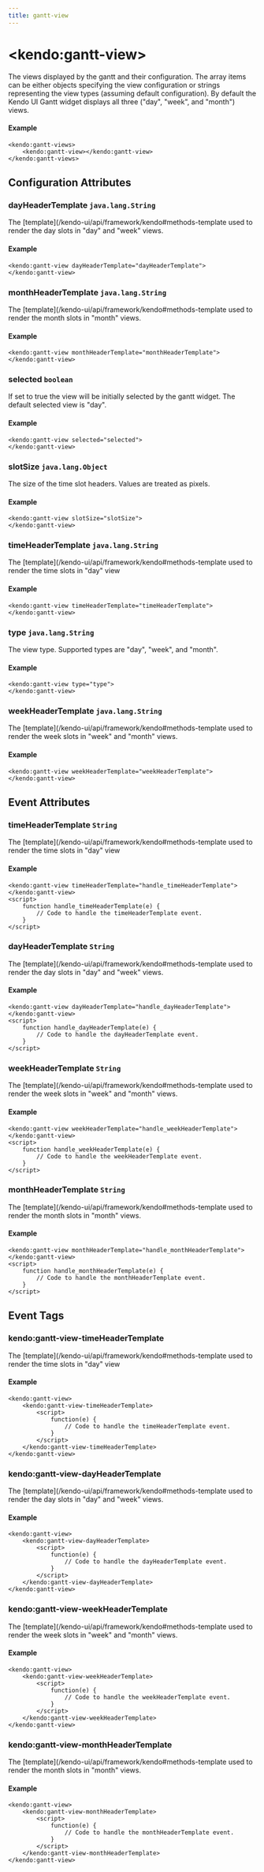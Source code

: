 ```yaml
---
title: gantt-view
---
```


# \<kendo:gantt-view\>

The views displayed by the gantt and their configuration. The array items can be either objects specifying the view configuration or strings representing the view types (assuming default configuration).
By default the Kendo UI Gantt widget displays all three ("day", "week", and "month") views.

#### Example
    <kendo:gantt-views>
        <kendo:gantt-view></kendo:gantt-view>
    </kendo:gantt-views>

## Configuration Attributes

### dayHeaderTemplate `java.lang.String`

The [template](/kendo-ui/api/framework/kendo#methods-template used to render the day slots in "day" and "week" views.

#### Example
    <kendo:gantt-view dayHeaderTemplate="dayHeaderTemplate">
    </kendo:gantt-view>

### monthHeaderTemplate `java.lang.String`

The [template](/kendo-ui/api/framework/kendo#methods-template used to render the month slots in "month" views.

#### Example
    <kendo:gantt-view monthHeaderTemplate="monthHeaderTemplate">
    </kendo:gantt-view>

### selected `boolean`

If set to true the view will be initially selected by the gantt widget. The default selected view is "day".

#### Example
    <kendo:gantt-view selected="selected">
    </kendo:gantt-view>

### slotSize `java.lang.Object`

The size of the time slot headers. Values are treated as pixels.

#### Example
    <kendo:gantt-view slotSize="slotSize">
    </kendo:gantt-view>

### timeHeaderTemplate `java.lang.String`

The [template](/kendo-ui/api/framework/kendo#methods-template used to render the time slots in "day" view

#### Example
    <kendo:gantt-view timeHeaderTemplate="timeHeaderTemplate">
    </kendo:gantt-view>

### type `java.lang.String`

The view type. Supported types are "day", "week", and "month".

#### Example
    <kendo:gantt-view type="type">
    </kendo:gantt-view>

### weekHeaderTemplate `java.lang.String`

The [template](/kendo-ui/api/framework/kendo#methods-template used to render the week slots in "week" and "month" views.

#### Example
    <kendo:gantt-view weekHeaderTemplate="weekHeaderTemplate">
    </kendo:gantt-view>


## Event Attributes

### timeHeaderTemplate `String`

The [template](/kendo-ui/api/framework/kendo#methods-template used to render the time slots in "day" view


#### Example
    <kendo:gantt-view timeHeaderTemplate="handle_timeHeaderTemplate">
    </kendo:gantt-view>
    <script>
        function handle_timeHeaderTemplate(e) {
            // Code to handle the timeHeaderTemplate event.
        }
    </script>

### dayHeaderTemplate `String`

The [template](/kendo-ui/api/framework/kendo#methods-template used to render the day slots in "day" and "week" views.


#### Example
    <kendo:gantt-view dayHeaderTemplate="handle_dayHeaderTemplate">
    </kendo:gantt-view>
    <script>
        function handle_dayHeaderTemplate(e) {
            // Code to handle the dayHeaderTemplate event.
        }
    </script>

### weekHeaderTemplate `String`

The [template](/kendo-ui/api/framework/kendo#methods-template used to render the week slots in "week" and "month" views.


#### Example
    <kendo:gantt-view weekHeaderTemplate="handle_weekHeaderTemplate">
    </kendo:gantt-view>
    <script>
        function handle_weekHeaderTemplate(e) {
            // Code to handle the weekHeaderTemplate event.
        }
    </script>

### monthHeaderTemplate `String`

The [template](/kendo-ui/api/framework/kendo#methods-template used to render the month slots in "month" views.


#### Example
    <kendo:gantt-view monthHeaderTemplate="handle_monthHeaderTemplate">
    </kendo:gantt-view>
    <script>
        function handle_monthHeaderTemplate(e) {
            // Code to handle the monthHeaderTemplate event.
        }
    </script>

## Event Tags

### kendo:gantt-view-timeHeaderTemplate

The [template](/kendo-ui/api/framework/kendo#methods-template used to render the time slots in "day" view


#### Example
    <kendo:gantt-view>
        <kendo:gantt-view-timeHeaderTemplate>
            <script>
                function(e) {
                    // Code to handle the timeHeaderTemplate event.
                }
            </script>
        </kendo:gantt-view-timeHeaderTemplate>
    </kendo:gantt-view>

### kendo:gantt-view-dayHeaderTemplate

The [template](/kendo-ui/api/framework/kendo#methods-template used to render the day slots in "day" and "week" views.


#### Example
    <kendo:gantt-view>
        <kendo:gantt-view-dayHeaderTemplate>
            <script>
                function(e) {
                    // Code to handle the dayHeaderTemplate event.
                }
            </script>
        </kendo:gantt-view-dayHeaderTemplate>
    </kendo:gantt-view>

### kendo:gantt-view-weekHeaderTemplate

The [template](/kendo-ui/api/framework/kendo#methods-template used to render the week slots in "week" and "month" views.


#### Example
    <kendo:gantt-view>
        <kendo:gantt-view-weekHeaderTemplate>
            <script>
                function(e) {
                    // Code to handle the weekHeaderTemplate event.
                }
            </script>
        </kendo:gantt-view-weekHeaderTemplate>
    </kendo:gantt-view>

### kendo:gantt-view-monthHeaderTemplate

The [template](/kendo-ui/api/framework/kendo#methods-template used to render the month slots in "month" views.


#### Example
    <kendo:gantt-view>
        <kendo:gantt-view-monthHeaderTemplate>
            <script>
                function(e) {
                    // Code to handle the monthHeaderTemplate event.
                }
            </script>
        </kendo:gantt-view-monthHeaderTemplate>
    </kendo:gantt-view>

